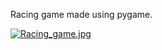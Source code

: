 Racing game made using pygame.

[![Racing_game.jpg](https://s27.postimg.org/7qg8o289f/Racing_game.jpg)](https://postimg.org/image/egwpxhvf3/)
